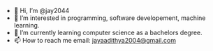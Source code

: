 - 👋 Hi, I’m @jay2044
- 👀 I’m interested in programming, software developement, machine learning.
- 🌱 I’m currently learning computer science as a bachelors degree.
- 📫 How to reach me email: jayaadithya2004@gmail.com

<!---
jay2044/jay2044 is a ✨ special ✨ repository because its `README.md` (this file) appears on your GitHub profile.
You can click the Preview link to take a look at your changes.
--->
